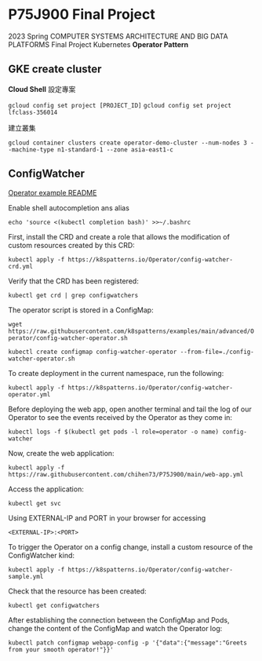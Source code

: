 # P75J900 Final Project

2023 Spring COMPUTER SYSTEMS ARCHITECTURE AND BIG DATA PLATFORMS
Final Project Kubernetes **Operator Pattern**

## GKE create cluster

**Cloud Shell**
設定專案

```gcloud config set project [PROJECT_ID]```
```gcloud config set project lfclass-356014```

建立叢集

```gcloud container clusters create operator-demo-cluster --num-nodes 3 --machine-type n1-standard-1 --zone asia-east1-c```

## ConfigWatcher

[Operator example README](https://github.com/k8spatterns/examples/blob/main/advanced/Operator/README.adoc)

Enable shell autocompletion ans alias

`echo 'source <(kubectl completion bash)' >>~/.bashrc`

First, install the CRD and create a role that allows the modification of custom resources created by this CRD:

`kubectl apply -f https://k8spatterns.io/Operator/config-watcher-crd.yml`

Verify that the CRD has been registered:

`kubectl get crd | grep configwatchers`

The operator script is stored in a ConfigMap:

`wget https://raw.githubusercontent.com/k8spatterns/examples/main/advanced/Operator/config-watcher-operator.sh`

`kubectl create configmap config-watcher-operator --from-file=./config-watcher-operator.sh`

To create deployment in the current namespace, run the following:

`kubectl apply -f https://k8spatterns.io/Operator/config-watcher-operator.yml`

Before deploying the web app, open another terminal and tail the log of our Operator to see the events received by the Operator as they come in:

`kubectl logs -f $(kubectl get pods -l role=operator -o name) config-watcher`

Now, create the web application:

`kubectl apply -f https://raw.githubusercontent.com/chihen73/P75J900/main/web-app.yml`

Access the application:

`kubectl get svc`

Using EXTERNAL-IP and PORT in your browser for accessing

`<EXTERNAL-IP>:<PORT>`

To trigger the Operator on a config change, install a custom resource of the ConfigWatcher kind:

`kubectl apply -f https://k8spatterns.io/Operator/config-watcher-sample.yml`

Check that the resource has been created:

`kubectl get configwatchers`

After establishing the connection between the ConfigMap and Pods, change the content of the ConfigMap and watch the Operator log:

`kubectl patch configmap webapp-config -p '{"data":{"message":"Greets from your smooth operator!"}}'`
